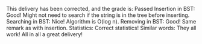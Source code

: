 This delivery has been corrected, and the grade is: Passed
Insertion in BST: Good! Might not need to search if the string is in the tree before inserting.
Searching in BST: Nice! Algorithm is O(log n).
Removing in BST: Good! Same remark as with insertion.
Statistics: Correct statistics!
Similar words: They all work!
All in all a great delivery!